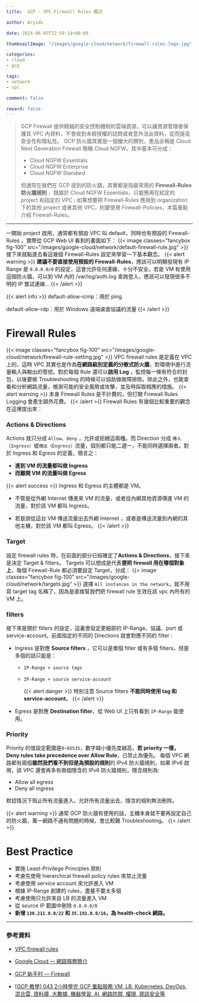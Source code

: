 ```yaml
---
title:  GCP - VPC Firewall Rules 概述

author: Aryido

date: 2024-06-03T22:59:14+08:00

thumbnailImage: "/images/google-cloud/network/firewall-rules-logo.jpg"

categories:
- cloud
- gcp

tags:
- network
- vpc

comment: false

reward: false
---
```

<!--BODY-->
> GCP Firewall 提供精細的安全控制機制的雲端資源，可以讓資源管理者保護其 VPC 內資料，不會收到未經授權的訪問或者意外流出資料，從而提高安全性和隱私性。 GCP 防火牆其實是一個蠻大的類別，產品全稱是 Cloud Next Generation Firewall 簡稱 Cloud NGFW，其中基本可分成：
> - Cloud NGFW Essentials
> - Cloud NGFW Enterprise
> - Cloud NGFW Standard
>
> 但通常在我們在 GCP 提到的防火牆，其實都是指最常用的 **Firewall-Rules 防火牆規則** ，隸屬於 Cloud NGFW Essentials，只能應用在給定的 project 和指定的 VPC ; 如果想要把 Firewall-Rules 應用到 organization 下的其他 project 或者其他 VPC，則要使用 Firewall-Policies，本篇重點介紹 Firewall-Rules。
<!--more-->

---

一開始 project 啟用，通常都有預設 VPC 叫 default，同時也有預設的 Firewall-Rules ，實際從 GCP Web UI 看到的畫面如下：
{{< image classes="fancybox fig-100" src="/images/google-cloud/network/default-firewall-rule.jpg" >}}
接下來就點進去看這幾個 Firewall-Rules 設定來學習一下基本觀念。
{{< alert warning >}}
**建議不要直接使用預設的 Firewall-Rules**，應該可以明顯發現有 IP Range 是 `0.0.0.0/0` 的設定，這會允許任何連線，十分不安全。若是 VM 有使用這個防火牆，可以到 VM 內的 /var/log/auth.log 查詢登入，應該可以發現很多不明的 IP 嘗試連線...
{{< /alert >}}

{{< alert info >}}
default-allow-icmp：用於 ping

default-allow-rdp：用於 Windows 遠端桌面協議的流量
{{< /alert >}}

# Firewall Rules
{{< image classes="fancybox fig-100" src="/images/google-cloud/network/firewall-rule-setting.jpg" >}}
VPC firewall rules 是定義在 VPC 上的，這時 VPC 其實也是作為**在網路級別定義的分散式防火牆**，對環境中進行流量輸入與輸出的管控。對於每個 Rule 還可以**啟用 Log** ，監控每一條有符合的封包，以後要做 Troubleshooting 的時候可以協助做故障排除。除此之外，也能查看和分析網路流量，檢測可能的安全風險或攻擊，並及時採取相應的措施。
{{< alert warning >}}
本身 Firewall Rules 是不計費的，但打開 Firewall Rules Logging 會產生額外花費。
{{< /alert >}}
Firewall Rules 有幾個比較重要的觀念在這裡提出來：

### Actions & Directions 
Actions 就只分成 `Allow`、`Deny` ，允許或拒絕這兩種。而 Direction 分成 `傳入（Ingress）`或`傳出（Engress）`流量，個別都只能二選一，不能同時選擇兩者。對於 Ingress 和 Egress 的定義，簡言之：
- **進到 VM 的流量都叫做 Ingress**
- **而離開 VM 的流量叫做 Egress** 

{{< alert success >}}
Ingress 和 Egress 的主體都是 VM。

- 不管是從外網 Internet 傳進來 VM 的流量，或者從內網其他資源傳進 VM 的流量，對於該 VM 都叫 Ingress。

- 若是說從這台 VM 傳送流量出去外網 Internet ，或者是傳送流量到內網的其他主機，對於該 VM 都叫 Egress。
{{< /alert >}}


### Target
設定  firewall rules 時，在前面的部分已經確定了**Actions & Directions**，接下來是決定  Target & filters。 Targets 可以想成是代表**要把 firewall 用在哪個對象上**，每個 Firewall-Rule 都必須要設定 Target，分成： 
{{< image classes="fancybox fig-100" src="/images/google-cloud/network/targets.jpg" >}}
選擇 `All instances in the network`，就不用寫 target tag 名稱了，因為是直接幫我們把 firewall rule 生效在該 vpc 內所有的 VM 上。 

### filters
接下來是關於 filters 的設定，這裏會設定更細部的 IP-Range、協議、port 或 service-account。前面指定的不同的 Directions 就會對應不同的 filter :

- Ingress 是對應 **Source filters** ，它可以是單個 filter 或有多個 filters，但是多個的話只能是：
    -  `IP-Range + source tags`
    -  `IP-Range + source service-account`

        {{< alert danger >}}
特別注意 Source filters **不能同時使用 tag 和 service-account**。 
{{< /alert >}}


- Egress 是對應 **Destination filter**，從 Web UI 上只有看到 `IP-Range` 能使用。

### Priority
Priority 的值設定範圍是`0–65535`，數字越小優先度越高，**若 priority 一樣， Deny rules take precedence over Allow Rule**，已禁止為優先。 每個 VPC 網路都有兩個**雖然我們看不到但是為預設的規則**的 IPv4 防火牆規則，如果 IPv6 啟用，該 VPC 還會再多有兩個隱含的 IPv6 防火牆規則，隱含規則為:
- Allow all egress
- Deny all ingress

默認情況下阻止所有流量進入，允許所有流量出去，隱含的規則無法刪除。

{{< alert warning >}}
通常 GCP 防火牆有使用的話，主機本身就不要再設定自己的防火牆，萬一網路不通有問題的時候，會比較難 Troubleshooting。
{{< /alert >}}

# Best Practice
- 實施 Least-Privilege Principles 原則
- 考慮先使用  hierarchical firewall policy rules 來禁止流量
- 考慮使用 service account 來允許進入 VM 
- 根據 IP-Range 創建的 rules，盡量不要太多個
- 考慮使用只允許來自 LB 的流量進入 VM
- 從 source IP 範圍中刪除 `0.0.0.0/0`
- **新增 `130.211.0.0/22` 和 `35.191.0.0/16`，為 health-check 網路。**

---

### 參考資料

- [VPC firewall rules](https://cloud.google.com/firewall/docs/firewalls)

- [Google Cloud — 網路服務簡介](https://jason-kao-blog.medium.com/google-cloud-%E7%B6%B2%E8%B7%AF%E6%9C%8D%E5%8B%99%E7%B0%A1%E4%BB%8B-d6b74c178714)

- [GCP 新手村 — Firewall](https://medium.com/@kellenjohn175/explanation-gcp-%E6%96%B0%E6%89%8B%E6%9D%91-firewall-39cd71353b1)


- [[GCP 教學] 043 2小時學完 GCP 重點服務 VM, LB, Kubernetes, DevOps, 混合雲, 資料庫, 大數據, 機器學習, AI, 網路防禦, 權限, 資訊安全等](https://www.youtube.com/watch?v=hQE14DX4LHQ&t=134s)
